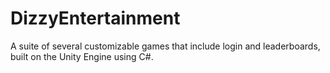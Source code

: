 # DizzyEntertainment
A suite of several customizable games that include login and leaderboards, built on the Unity Engine using C#.

